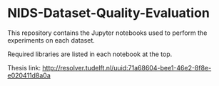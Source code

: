 # NIDS-Dataset-Quality-Evaluation

This repository contains the Jupyter notebooks used to perform the experiments on each dataset.

Required libraries are listed in each notebook at the top.

Thesis link: http://resolver.tudelft.nl/uuid:71a68604-bee1-46e2-8f8e-e020411d8a0a
